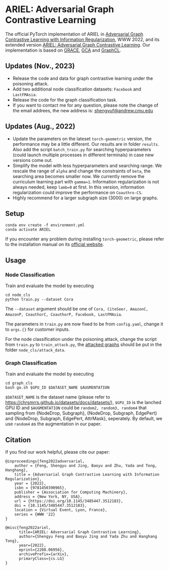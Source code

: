 # ARIEL: Adversarial Graph Contrastive Learning

The official PyTorch implementation of ARIEL in [Adversarial Graph Contrastive Learning with Information Regularization](https://arxiv.org/abs/2202.06491), WWW 2022, and its extended version [ARIEL: Adversarial Graph Contrastive Learning](https://arxiv.org/abs/2208.06956v1). Our implementation is based on [GRACE](https://github.com/CRIPAC-DIG/GRACE), [GCA](https://github.com/CRIPAC-DIG/GCA) and [GraphCL](https://github.com/Shen-Lab/GraphCL).


## Updates (Nov., 2023)
- Release the code and data for graph contrastive learning under the poisoning attack.
- Add two additional node classification datasets: `Facebook` and `LastFMAsia`.
- Release the code for the graph classification task.   
- If you want to contact me for any question, please note the change of the email addrees, the new address is: shengyuf@andrew.cmu.edu


## Updates (Aug., 2022)
- Update the parameters on the lateset `torch-geometric` version, the performance may be a little different. Our results are in folder `results`. Also add the script `batch_train.py` for searching hyperparameters (could launch multiple processes in different terminals) in case new versions come out. 
- Simplify the model with less hyperparameters and searching range. We rescale the range of `alpha` and change the constraints of `beta`, the searching area becomes smaller now. We currently remove the curriculum learning part with `gamma=1`. Information regularization is not always needed, keep `lamb=0` at first. In this version, information regularization could improve the performance on `Coauthro-CS`.
- Highly recommend for a larger subgraph size (3000) on large graphs. 


## Setup

```
conda env create -f environment.yml
conda activate ARIEL
```

If you encounter any problem during installing `torch-geometric`, please refer to the installation manual on its [official website](https://pytorch-geometric.readthedocs.io/en/latest/notes/installation.html).

## Usage

### Node Classification
Train and evaluate the model by executing
```
cd node_cls
python train.py --dataset Cora
```
The `--dataset` argument should be one of `Cora, CiteSeer, AmazonC, AmazonP, CoauthorC, CoauthorP, Facebook, LastFMAsia`.

The parameters in `train.py` are now fixed to be from `config.yaml`, change it to `args.{}` for customer inputs.

For the node classification under the poisoning attack, change the script from `train.py` to `train_attack.py`, the [attacked graphs](https://drive.google.com/file/d/1EHlM1O92_YuqxcPYchbFovGRc5EZcQJV/view?usp=sharing) should be put in the folder `node_cls/attack_data`.

### Graph Classification
Train and evaluate the model by executing
```
cd graph_cls
bash go.sh $GPU_ID $DATASET_NAME $AUGMENTATION
```

`$DATASET_NAME` is the dataset name (please refer to https://chrsmrrs.github.io/datasets/docs/datasets/), `$GPU_ID` is the lanched GPU ID and `$AUGMENTATION` could be `random2, random3, random4` that sampling from {NodeDrop, Subgraph}, {NodeDrop, Subgraph, EdgePert} and {NodeDrop, Subgraph, EdgePert, AttrMask}, seperately. By default, we use `random4` as the augmentation in our paper.

## Citation

If you find our work helpful, please cite our paper:

```
@inproceedings{feng2022adversarial,
    author = {Feng, Shengyu and Jing, Baoyu and Zhu, Yada and Tong, Hanghang},
    title = {Adversarial Graph Contrastive Learning with Information Regularization},
    year = {2022},
    isbn = {9781450390965},
    publisher = {Association for Computing Machinery},
    address = {New York, NY, USA},
    url = {https://doi.org/10.1145/3485447.3512183},
    doi = {10.1145/3485447.3512183},
    location = {Virtual Event, Lyon, France},
    series = {WWW '22}
}

@misc{feng2022ariel,
      title={ARIEL: Adversarial Graph Contrastive Learning}, 
      author={Shengyu Feng and Baoyu Jing and Yada Zhu and Hanghang Tong},
      year={2022},
      eprint={2208.06956},
      archivePrefix={arXiv},
      primaryClass={cs.LG}
}
```
